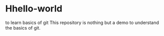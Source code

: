 # Hhello-world
to learn basics of git
This repository is nothing but a demo to understand the basics of git.
